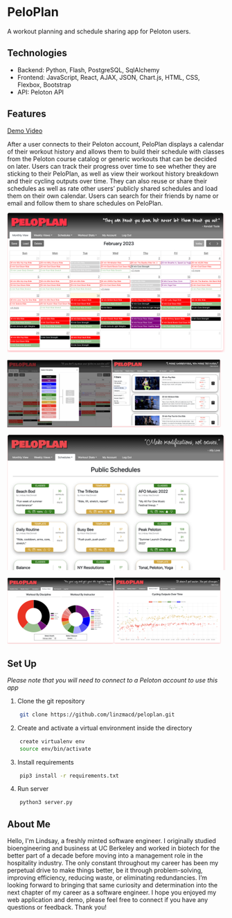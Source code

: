 # PeloPlan

A workout planning and schedule sharing app for Peloton users.

## Technologies
- Backend: Python, Flash, PostgreSQL, SqlAlchemy 
- Frontend: JavaScript, React, AJAX, JSON, Chart.js, HTML, CSS, Flexbox, Bootstrap
- API: Peloton API

## Features

<a href='https://www.youtube.com/watch?v=wR8js2b2S1I' target='_blank'>Demo Video</a>

After a user connects to their Peloton account, PeloPlan displays a calendar of their workout history and allows them to build their schedule with classes from the Peloton course catalog or generic workouts that can be decided on later. Users can track their progress over time to see whether they are sticking to their PeloPlan, as well as view their workout history breakdown and their cycling outputs over time. They can also reuse or share their schedules as well as rate other users’ publicly shared schedules and load them on their own calendar. Users can search for their friends by name or email and follow them to share schedules on PeloPlan. 

<img src='static/img/readme/homepage.jpg' title='PeloPlan'>
<p><img src='static/img/readme/disciplines.png' title='Disciplines' width=48%><img src='static/img/readme/workouts.png' title='Workouts' width=50%></p>
<img src='static/img/readme/schedules.png' title='Schedules'>
<p><img src='static/img/readme/charts.png' title='Charts' width=49%><img src='static/img/readme/outputs.png' title='Outputs' width=49%></p>

## Set Up
*Please note that you will need to connect to a Peloton account to use this app*

1. Clone the git repository <br/>
```bash 
    git clone https://github.com/linzmacd/peloplan.git 
```

2. Create and activate a virtual environment inside the directory<br/>
```bash 
    create virtualenv env
    source env/bin/activate
```

3. Install requirements <br/>
```bash 
    pip3 install -r requirements.txt
```

4. Run server  <br/>
```bash
    python3 server.py
```

## About Me

Hello, I'm Lindsay, a freshly minted software engineer. I originally studied bioengineering and business at UC Berkeley and worked in biotech for the better part of a decade before moving into a management role in the hospitality industry. The only constant throughout my career has been my perpetual drive to make things better, be it through problem-solving, improving efficiency, reducing waste, or eliminating redundancies. I’m looking forward to bringing that same curiosity and determination into the next chapter of my career as a software engineer. I hope you enjoyed my web application and demo, please feel free to connect if you have any questions or feedback. Thank you!
